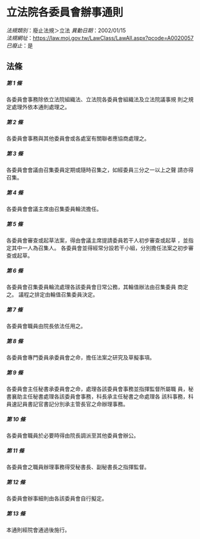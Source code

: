 # 立法院各委員會辦事通則

*法規類別*：廢止法規＞立法
*異動日期*：2002/01/15  
*法規網址*：https://law.moj.gov.tw/LawClass/LawAll.aspx?pcode=A0020057
*已廢止*：是


## 法條
##### 第 1 條
各委員會事務除依立法院組織法、立法院各委員會組織法及立法院議事規
則之規定處理外依本通則處理之。

##### 第 2 條
各委員會事務與其他委員會或各處室有關聯者應協商處理之。

##### 第 3 條
各委員會會議由召集委員定期或隨時召集之，如經委員三分之一以上之聲
請亦得召集。

##### 第 4 條
各委員會會議主席由召集委員輪流擔任。

##### 第 5 條
各委員會審查或起草法案，得由會議主席提請委員若干人初步審查或起草
，並指定其中一人為召集人。
各委員會並得經常分設若干小組，分別擔任法案之初步審查或起草。

##### 第 6 條
各委員會召集委員輪流處理各該委員會日常公務，其輪值辦法由召集委員
商定之。
議程之排定由輪值召集委員決定。


##### 第 7 條
各委員會職員由院長依法任用之。

##### 第 8 條
各委員會專門委員承委員會之命，擔任法案之研究及草擬事項。

##### 第 9 條
各委員會主任秘書承委員會之命，處理各該委員會事務並指揮監督所屬職
員，秘書襄助主任秘書處理各該委員會事務，科長承主任秘書之命處理各
該科事務，科員速記員書記官書記分別承主管長官之命辦理事務。

##### 第 10 條
各委員會職員於必要時得由院長調派至其他委員會辦公。

##### 第 11 條
各委員會之職員辦理事務得受秘書長、副秘書長之指揮監督。

##### 第 12 條
各委員會辦事細則由各該委員會自行擬定。

##### 第 13 條
本通則經院會通過後施行。


